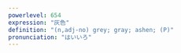 ```yaml
---
powerlevel: 654
expression: "灰色"
definition: "(n,adj-no) grey; gray; ashen; (P)"
pronunciation: "はいいろ"
---
```

